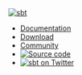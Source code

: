 <link href="https://fonts.googleapis.com/css?family=Source+Sans+Pro:400,600,700,900,400italic,700italic" rel="stylesheet" type="text/css">
<div class="container navbar-static-top nav">
    <div class="logo">
      <a href="../../index.html"><img src="files/sbt-logo-white-72x50.png" alt="sbt"></a>
    </div>
    <ul class="navlist">
      <li><a href="../../documentation.html">Documentation</a></li>
      <li><a href="../../download.html">Download</a></li>
      <li><a href="../../community.html">Community</a></li>
      <li id="source-code"><a href="https://github.com/sbt/sbt"><img src="files/github-logo.png" alt="Source code"></a></li>
      <li id="twitter"><a href="https://twitter.com/scala_sbt"><img src="files/twitter-logo-white.png" alt="sbt on Twitter"></a></li>
    </ul>
    <script type="text/javascript" async>
    (function(i,s,o,g,r,a,m){i['GoogleAnalyticsObject']=r;i[r]=i[r]||function(){
    (i[r].q=i[r].q||[]).push(arguments)},i[r].l=1*new Date();a=s.createElement(o),
    m=s.getElementsByTagName(o)[0];a.async=1;a.src=g;m.parentNode.insertBefore(a,m)
    })(window,document,'script','//www.google-analytics.com/analytics.js','ga');
    ga('create', 'UA-41449189-1', 'scala-sbt.org');
    ga('send', 'pageview');
    </script>
    <script type="text/javascript" async>
      (function(i,s,o,g,r,a,m){i['GoogleAnalyticsObject']=r;i[r]=i[r]||function(){
      (i[r].q=i[r].q||[]).push(arguments)},i[r].l=1*new Date();a=s.createElement(o),
      m=s.getElementsByTagName(o)[0];a.async=1;a.src=g;m.parentNode.insertBefore(a,m)
      })(window,document,'script','//www.google-analytics.com/analytics.js','ga');
      ga('create', 'UA-23127719-1', 'typesafe.com', {'allowLinker': true, 'name': 'tsTracker'});
      ga('tsTracker.require', 'linker');
      ga('tsTracker.linker:autoLink', ['typesafe.com','playframework.com','scala-lang.org','scaladays.org','spray.io','akka.io','scala-sbt.org']);
      ga('tsTracker.send', 'pageview');
    </script>
</div>
